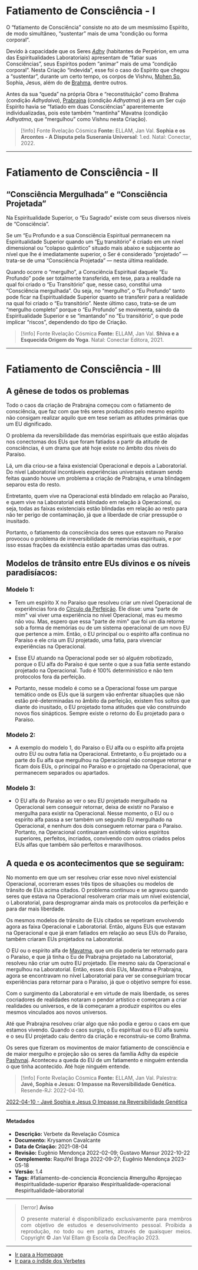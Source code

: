 # Fatiamento de Consciência - I

O “fatiamento de Consciência” consiste no ato de um mesmíssimo Espírito, de modo simultâneo, “sustentar” mais de uma “condição ou forma corporal”.

Devido à capacidade que os Seres *[Adhy](Adhy.md)* (habitantes de Perpérion, em uma das Espiritualidades Laboratoriais) apresentam de “fatiar suas Consciências”, seus Espíritos podem “animar” mais de uma “condição corporal”. Nesta Criação “indevida”, esse foi o caso do Espírito que chegou a “sustentar”, durante um certo tempo, os corpos de Vishnu, [Mohen So](Mohen%20So.md), Sophia, Jesus, além do de [Brahma](Brahma.md), dentre outros.

Antes da sua “queda” na própria Obra e “reconstituição” como Brahma (condição *Adhydaiva*), [Prabrajna](Prabrajna.md) (condição *Adhyatma*) já era um Ser cujo Espírito havia se “fatiado em duas Consciências” aparentemente individualizadas, pois este também “mantinha” Mavatna (condição *Adhyatma*, que “mergulhou” como Vishnu nesta Criação).

> [!info] Fonte Rvelação Cósmica
> **Fonte:** ELLAM, Jan Val. **Sophia e os Arcontes - A Disputa pela Suserania Universal**: 1.ed. Natal: Conectar, 2022.

---
# Fatiamento de Consciência - II

## “Consciência Mergulhada” e “Consciência Projetada”

Na Espiritualidade Superior, o “Eu Sagrado” existe com seus diversos níveis de “Consciência”.

Se um “Eu Profundo e a sua Consciência Espiritual permanecem na Espiritualidade Superior quando um “[Eu](EU.md) transitório” é criado em um nível dimensional ou “colapso quântico” situado mais abaixo e subjacente ao nível que lhe é imediatamente superior, o Ser é considerado “projetado” — trata-se de uma “Consciência Projetada” — nesta última realidade.

Quando ocorre o “mergulho”, a Consciência Espiritual daquele “Eu Profundo” pode ser totalmente transferida, em tese, para a realidade na qual foi criado o “Eu Transitório” que, nesse caso, constitui uma “Consciência mergulhada”. Ou seja, no “mergulho”, o “Eu Profundo” tanto pode ficar na Espiritualidade Superior quanto se transferir para a realidade na qual foi criado o “Eu transitório”. Neste último caso, trata-se de um “mergulho completo” porque o “Eu Profundo” se movimenta, saindo da Espiritualidade Superior e se “imantando” no “Eu transitório”, o que pode implicar “riscos”, dependendo do tipo de Criação.

> [!info] Fonte Rvelação Cósmica
> **Fonte:** ELLAM, Jan Val. **Shiva e a Esquecida Origem do Yoga**. Natal: Conectar Editora, 2021. 

---
# Fatiamento de Consciência - III

## A gênese de todos os problemas

Todo o caos da criação de Prabrajna começou com o fatiamento de consciência, que faz com que três seres produzidos pelo mesmo espírito não consigam realizar aquilo que em tese seriam as atitudes primárias que um EU dignificado. 

O problema da reversibilidade das memórias espirituais que estão alojadas nos conectomas dos EUs que foram fatiados a partir da atitude de consciências, é um drama que até hoje existe no âmbito dos níveis do Paraíso. 

Lá, um dia criou-se a faixa existencial Operacional e depois a Laboratorial. Do nível Laboratorial incontáveis experiências universais estavam sendo feitas quando houve um problema a criação de Prabrajna, e uma blindagem separou esta do resto. 

Entretanto, quem vive na Operacional está blindado em relação ao Paraíso, e quem vive na Laboratorial está blindado em relação à Operacional, ou seja, todas as faixas existenciais estão blindadas em relação ao resto para não ter perigo de contaminação, já que a liberdade de criar pressupõe o inusitado.

Portanto, o fatiamento da consciência dos seres que estavam no Paraíso provocou o problema de irreversibilidade de memórias espirituais, e por isso essas frações da existência estão apartadas umas das outras. 

## Modelos de trânsito entre EUs divinos e os níveis paradisíacos:

### Modelo 1:

- Tem um espírito X no Paraíso que resolveu criar um nível Operacional de experiências fora do [Círculo da Perfeição](Círculo%20da%20Perfeição.md). Ele disse: uma "parte de mim" vai viver uma experiência no nível Operacional, mas eu mesmo não vou. Mas, espero que essa "parte de mim" que foi um dia retorne sob a forma de memórias ou de um sistema operacional de um novo EU que pertence a mim. Então, o EU principal ou o espírito alfa continua no Paraíso e ele cria um EU projetado, uma fatia, para vivenciar experiências na Operacional. 

- Esse EU atuando na Operacional pode ser só alguém robotizado, porque o EU alfa do Paraíso é que sente o que a sua fatia sente estando projetado na Operacional. Tudo é 100% determinístico e não tem protocolos fora da perfeição. 

- Portanto, nesse modelo é como se a Operacional fosse um parque temático onde os EUs que lá surgem vão enfrentar situações que não estão pré-determinadas no âmbito da perfeição, existem fios soltos que diante do inusitado, o EU projetado toma atitudes que vão construindo novos fios sinápticos. Sempre existe o retorno do Eu projetado para o Paraíso.

### Modelo 2: 
 
- A exemplo do modelo 1, do Paraíso o EU alfa ou o espírito alfa projeta outro EU ou outra fatia na Operacional. Entretanto, o Eu projetado ou a parte do Eu alfa que mergulhou na Operacional não consegue retornar e ficam dois EUs, o principal no Paraíso e o projetado na Operacional, que permanecem separados ou apartados. 

### Modelo 3:

- O EU alfa do Paraíso ao ver o seu EU projetado mergulhado na Operacional sem conseguir retornar, deixa de existir no Paraíso e mergulha para existir na Operacional. Nesse momento, o EU ou o espírito alfa passa a ser também um segundo EU mergulhado na Operacional, e nenhum dos dois conseguem retornar para o Paraíso. Portanto, na Operacional continuaram existindo vários espíritos superiores, perfeitos, incriados, convivendo com outros criados pelos EUs alfas que também são perfeitos e maravilhosos.

## A queda e os acontecimentos que se seguiram: 

No momento em que um ser resolveu criar esse novo nível existencial Operacional, ocorreram esses três tipos de situações ou modelos de trânsito de EUs acima citados. O problema continuou e se agravou quando seres que estava na Operacional resolveram criar mais um nível existencial, o Laboratorial, para desprogramar ainda mais os protocolos da perfeição e para dar mais liberdade. 

Os mesmos modelos de trânsito de EUs citados se repetiram envolvendo agora as faixa Operacional e Laboratorial. Então, alguns EUs que estavam na Operacional e que já eram fatiados em relação ao seus EUs do Paraíso, também criaram EUs projetados na Laboratorial. 

O EU ou o espírito alfa de [Mavatma](Mavatma.md), que um dia poderia ter retornado para o Paraíso, e que já tinha o Eu de Prabrajna projetado na Laboratorial, resolveu não criar um outro EU projetado. Ele mesmo saiu da Operacional e mergulhou na Laboratorial. Então, esses dois EUs, Mavatma e Prabrajna, agora se encontravam no nível Laboratorial para ver se conseguiriam trocar experiências para retornar para o Paraíso, já que o objetivo sempre foi esse. 

Com o surgimento da Laboratorial e em virtude de mais liberdade, os seres cocriadores de realidades notaram o pendor artístico e começaram a criar realidades ou universos, e de lá começaram a produzir espíritos ou eles mesmos vinculados aos novos universos. 

Até que Prabrajna resolveu criar algo que não podia e gerou o caos em que estamos vivendo. Quando o caos surgiu, o Eu espiritual ou o EU alfa sumiu e o seu EU projetado  caiu dentro da criação e reconstruiu-se como Brahma. 

Os seres que fizeram os movimentos de maior fatiamento de consciência e de maior mergulho e projeção são os seres da família Adhy da espécie [Pashvnaj](Pashvnaj.md). Aconteceu a queda do EU de um fatiamento e ninguém entendia o que tinha acontecido. Até hoje ninguém entende. 

> [!info] Fonte Rvelação Cósmica
> **Fonte:** ELLAM, Jan Val. Palestra: **Javé, Sophia e Jesus: O Impasse na Reversibilidade Genética.** Resende-RJ: 2022-04-10. 

[2022-04-10 - Javé Sophia e Jesus O Impasse na Reversibilidade Genética](2022-04-10%20-%20Javé%20Sophia%20e%20Jesus%20O%20Impasse%20na%20Reversibilidade%20Genética.md)

---
#### Metadados

- **Descrição:** Verbete da Revelação Cósmica
- **Documento:** Krysamon Cavalcante
- **Data de Criação:** 2021-08-04
- **Revisão:** Eugênio Mendonça 2022-02-09; Gustavo Mansur 2022-10-22
- **Complemento:** RaquYel Braga 2022-09-27; Eugênio Mendonça 2023-05-18
- **Versão**: 1.4 
- **Tags:** #fatiamento-de-conciencia #conciencia #mergulho #projeçao #espiritualidade-superior #paraiso #espiritualidade-operacional #espiritualidade-laboratorial

---
> [!error] **Aviso**
> <p align="justify">O presente material é disponibilizado exclusivamente para membros com objetivo de estudos e desenvolvimento pessoal. Proibida a reprodução, no todo ou em partes, através de quaisquer meios. Copyright © Jan Val Ellam @ Escola da Decifração 2023. </p>

---
- [Ir para a Homepage](Homepage.canvas)
- [Ir para o índide dos Verbetes](ÍNDIDE%20GERAL%20DOS%20VERBETES.canvas)
